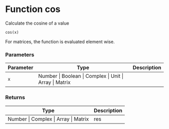 # Function cos

Calculate the cosine of a value

    cos(x)

For matrices, the function is evaluated element wise.


### Parameters

Parameter | Type | Description
--------- | ---- | -----------
`x` | Number &#124; Boolean &#124; Complex &#124; Unit &#124; Array &#124; Matrix | 

### Returns

Type | Description
---- | -----------
Number &#124; Complex &#124; Array &#124; Matrix | res




<!-- Note: This file is automatically generated from source code comments. Changes made in this file will be overridden. -->
